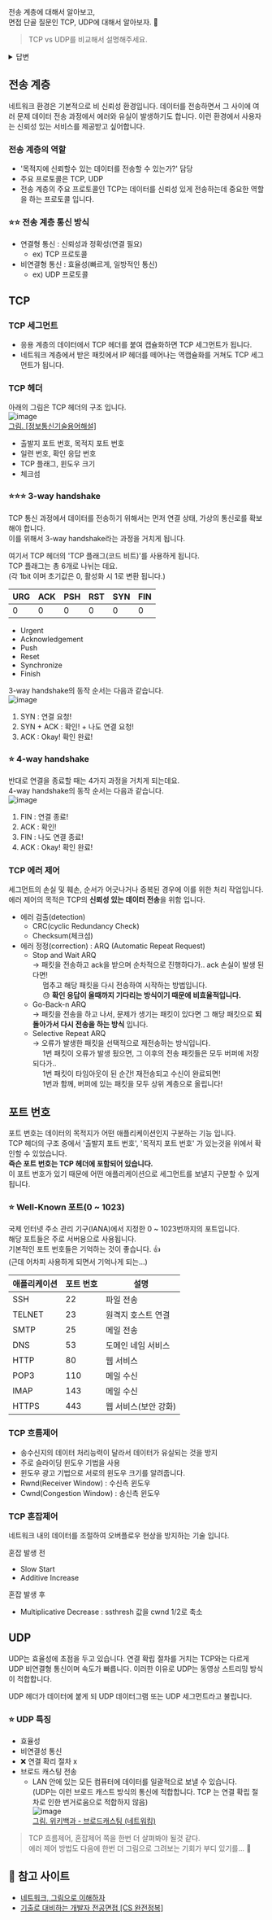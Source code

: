 전송 계층에 대해서 알아보고,
<br>
면접 단골 질문인 TCP, UDP에 대해서 알아보자. 🧐

> TCP vs UDP를 비교해서 설명해주세요.

<details>
  <summary>답변</summary>
  <p>
    TCP는 연결성, 신뢰성 전송 프로토콜 입니다. 데이터 전송을 위해 3-way handshake를 통해서 세션 연결 과정을 거칩니다. 
    <br>
    그리고 신뢰성 있는 데이터 전송을 위해 오류 제어, 흐름 제어, 혼잡 제어 등을 실행합니다.
    <br>
    신뢰성을 보장하기 위해 header가 더 크고 속도가 비교적 느리다는 단점이 있습니다.
    <br>
    <br>
    UDP는 비연결성 프로토콜로 3-way handshake 등의 세션 연결 과정이 없습니다.
    <br>
    그리고 비신뢰성 프토콜로 오류 제어, 흐름 제어, 혼잡 제어도 마찬가지로 제공하지 않습니다.
    <br>
    덕분에 적은 양의 오버헤드를 가지고 수신 여부 또한 확인하지 않아서 속도가 빠릅니다.
    <br>
    <br>
    TCP는 신뢰성이 중요한 HTTP, File 전송 등에 쓰이고, UDP는 실시간성이 중요한 동영상 스트리밍과 같은 곳에 사용됩니다.
  </p>
</details>

## 전송 계층

네트워크 환경은 기본적으로 비 신뢰성 환경입니다.
데이터를 전송하면서 그 사이에 여러 문제 데이터 전송 과정에서 에러와 유실이 발생하기도 합니다.
이런 환경에서 사용자는 신뢰성 있는 서비스를 제공받고 싶어합니다.

### 전송 계층의 역할

- '목적지에 신뢰할수 있는 데이터를 전송할 수 있는가?' 담당
- 주요 프로토콜은 TCP, UDP
- 전송 계층의 주요 프로토콜인 TCP는 데이터를 신뢰성 있게 전송하는데 중요한 역할을 하는 프로토콜 입니다.

### ⭐️⭐️️ 전송 계층 통신 방식

- 연결형 통신 : 신뢰성과 정확성(연결 필요)
  - ex) TCP 프로토콜
- 비연결형 통신 : 효율성(빠르게, 일방적인 통신)
  - ex) UDP 프로토콜

## TCP

### TCP 세그먼트

- 응용 계층의 데이터에서 TCP 헤더를 붙여 캡슐화하면 TCP 세그먼트가 됩니다.
- 네트워크 계층에서 받은 패킷에서 IP 헤더를 떼어나는 역캡슐화를 거쳐도 TCP 세그먼트가 됩니다.

### TCP 헤더

아래의 그림은 TCP 헤더의 구조 입니다.
<br>
![image](https://user-images.githubusercontent.com/93169519/196262133-f31073ef-b0cb-40c2-a6b5-fe9766280ce3.png)
<br>
[그림. [정보통신기술용어해설]](http://www.ktword.co.kr/test/view/view.php?m_temp1=1889)

- 출발지 포트 번호, 목적지 포트 번호
- 일련 번호, 확인 응답 번호
- TCP 플래그, 윈도우 크기
- 체크섬

### ⭐️⭐⭐ 3-way handshake

TCP 통신 과정에서 데이터를 전송하기 위해서는 먼저 연결 상태, 가상의 통신로를 확보해야 합니다.
<br>
이를 위해서 3-way handshake라는 과정을 거치게 됩니다.

여기서 TCP 헤더의 'TCP 플래그(코드 비트)'를 사용하게 됩니다.
<br>
TCP 플래그는 총 6개로 나뉘는 데요.
<br>
(각 1bit 이며 초기값은 0, 활성화 시 1로 변환 됩니다.)

| URG | ACK | PSH | RST | SYN | FIN |
| --- | --- | --- | --- | --- | --- |
| 0   | 0   | 0   | 0   | 0   | 0   |

- Urgent
- Acknowledgement
- Push
- Reset
- Synchronize
- Finish

3-way handshake의 동작 순서는 다음과 같습니다.
<br>
![image](https://user-images.githubusercontent.com/93169519/196280289-4f5110c7-842b-4c57-b1bc-acdeec65ed97.png)

1. SYN : 연결 요청!
2. SYN + ACK : 확인! + 나도 연결 요청!
3. ACK : Okay! 확인 완료!

### ⭐️ 4-way handshake

반대로 연결을 종료할 때는 4가지 과정을 거치게 되는데요.
<br>
4-way handshake의 동작 순서는 다음과 같습니다.
<br>
![image](https://user-images.githubusercontent.com/93169519/196280302-304c5626-3d8e-4c49-9350-2fb3705c8aec.png)

1. FIN : 연결 종료!
2. ACK : 확인!
3. FIN : 나도 연결 종료!
4. ACK : Okay! 확인 완료!

### TCP 에러 제어

세그먼트의 손실 및 훼손, 순서가 어긋나거나 중복된 경우에 이를 위한 처리 작업입니다.
<br>
에러 제어의 목적은 TCP의 **신뢰성 있는 데이터 전송**을 위함 입니다.

- 에러 검출(detection)
  - CRC(cyclic Redundancy Check)
  - Checksum(체크섬)
- 에러 정정(correction) : ARQ (Automatic Repeat Request)
  - Stop and Wait ARQ
    <br>
    → 패킷을 전송하고 ack을 받으며 순차적으로 진행하다가.. ack 손실이 발생 된다면!
    <br>
    &nbsp;&nbsp;&nbsp;&nbsp;&nbsp;멈추고 해당 패킷을 다시 전송하여 시작하는 방법입니다.
    <br>
    &nbsp;&nbsp;&nbsp;&nbsp;&nbsp;😓 **확인 응답이 올때까지 기다리는 방식이기 때문에 비효율적입니다.**
  - Go-Back-n ARQ
    <br>
    → 패킷을 전송을 하고 나서, 문제가 생기는 패킷이 있다면 그 해당 패킷으로 **되돌아가서 다시 전송을 하는 방식** 입니다.
  - Selective Repeat ARQ
    <br>
    → 오류가 발생한 패킷을 선택적으로 재전송하는 방식입니다.
    <br>
    &nbsp;&nbsp;&nbsp;&nbsp;&nbsp;1번 패킷이 오류가 발생 됬으면, 그 이후의 전송 패킷들은 모두 버퍼에 저장되다가..
    <br>
    &nbsp;&nbsp;&nbsp;&nbsp;&nbsp;1번 패킷이 타임아웃이 된 순간! 재전송되고 수신이 완료되면!
    <br>
    &nbsp;&nbsp;&nbsp;&nbsp;&nbsp;1번과 함께, 버퍼에 있는 패킷을 모두 상위 계층으로 올립니다!

## 포트 번호

포트 번호는 데이터의 목적지가 어떤 애플리케이션인지 구분하는 기능 입니다.
<br>
TCP 헤더의 구조 중에서 '출발지 포트 번호', '목적지 포트 번호' 가 있는것을 위에서 확인할 수 있었습니다.
<br>
**즉슨 포트 번호는 TCP 헤더에 포함되어 있습니다.**
<br>
이 포트 번호가 있기 때문에 어떤 애플리케이션으로 세그먼트를 보낼지 구분할 수 있게 됩니다.

### ⭐️ Well-Known 포트(0 ~ 1023)

국제 인터넷 주소 관리 기구(IANA)에서 지정한 0 ~ 1023번까지의 포트입니다.
<br>
해당 포트들은 주로 서버용으로 사용됩니다.
<br>
기본적인 포트 번호들은 기억하는 것이 좋습니다. 👍
<br>
(근데 어차피 사용하게 되면서 기억나게 되는...)

| 애플리케이션 | 포트 번호 | 설명                 |
| ------------ | --------- | -------------------- |
| SSH          | 22        | 파일 전송            |
| TELNET       | 23        | 원격지 호스트 연결   |
| SMTP         | 25        | 메일 전송            |
| DNS          | 53        | 도메인 네임 서비스   |
| HTTP         | 80        | 웹 서비스            |
| POP3         | 110       | 메일 수신            |
| IMAP         | 143       | 메일 수신            |
| HTTPS        | 443       | 웹 서비스(보안 강화) |

### TCP 흐름제어

- 송수신지의 데이터 처리능력이 달라서 데이터가 유실되는 것을 방지
- 주로 슬라이딩 윈도우 기법을 사용
- 윈도우 광고 기법으로 서로의 윈도우 크기를 알려줍니다.
- Rwnd(Receiver Window) : 수신측 윈도우
- Cwnd(Congestion Window) : 송신측 윈도우

### TCP 혼잡제어

네트워크 내의 데이터를 조절하여 오버플로우 현상을 방지하는 기술 입니다.

혼잡 발생 전

- Slow Start
- Additive Increase

혼잡 발생 후

- Multiplicative Decrease : ssthresh 값을 cwnd 1/2로 축소

## UDP

UDP는 효율성에 초점을 두고 있습니다.
연결 확립 절차를 거치는 TCP와는 다르게 UDP 비연결형 통신이며 속도가 빠릅니다.
이러한 이유로 UDP는 동영상 스트리밍 방식이 적합합니다.

UDP 헤더가 데이터에 붙게 되 UDP 데이터그램 또는 UDP 세그먼트라고 불립니다.

### ⭐️ UDP 특징

- 효율성
- 비연결성 통신
- ❌ 연결 확리 절차 x
- 브로드 캐스팅 전송
  - LAN 안에 있는 모든 컴퓨터에 데이터를 일괄적으로 보낼 수 있습니다.
    <br>
    (UDP는 이런 브로드 캐스트 방식의 통신에 적합합니다. TCP 는 연결 확립 절차로 인한 번거로움으로 적합하지 않음)
    <br>
    ![image](https://user-images.githubusercontent.com/93169519/196245936-c9def7be-7fc4-4f4e-b497-d729e6baa497.png)
    <br>
    [그림. 위키백과 - 브로드캐스팅 (네트워킹)](<https://ko.wikipedia.org/wiki/%EB%B8%8C%EB%A1%9C%EB%93%9C%EC%BA%90%EC%8A%A4%ED%8C%85_(%EB%84%A4%ED%8A%B8%EC%9B%8C%ED%82%B9)>)

> TCP 흐름제어, 혼잡제어 쪽을 한번 더 살펴봐야 될것 같다.
> <br>
> 에러 제어 방법도 다음에 한번 더 그림으로 그려보는 기회가 부디 있기를... 🤔

## 🔖 참고 사이트

- [네트워크, 그림으로 이해하자](https://www.inflearn.com/course/%EB%84%A4%ED%8A%B8%EC%9B%8C%ED%81%AC-%EA%B7%B8%EB%A6%BC-%EC%9D%B4%ED%95%B4/dashboard)
- [기출로 대비하는 개발자 전공면접 [CS 완전정복]](https://www.inflearn.com/course/%EA%B0%9C%EB%B0%9C%EC%9E%90-%EC%A0%84%EA%B3%B5%EB%A9%B4%EC%A0%91-cs-%EC%99%84%EC%A0%84%EC%A0%95%EB%B3%B5)
